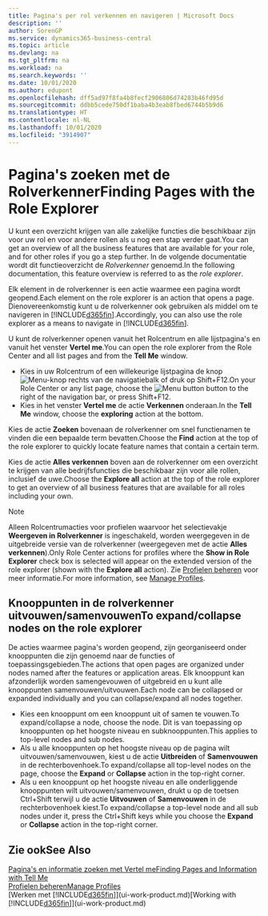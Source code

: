 ```yaml
---
title: Pagina's per rol verkennen en navigeren | Microsoft Docs
description: ''
author: SorenGP
ms.service: dynamics365-business-central
ms.topic: article
ms.devlang: na
ms.tgt_pltfrm: na
ms.workload: na
ms.search.keywords: ''
ms.date: 10/01/2020
ms.author: edupont
ms.openlocfilehash: dff5ad97f8fa4b8fecf2906806d74283b46fd95d
ms.sourcegitcommit: ddbb5cede750df1baba4b3eab8fbed6744b5b9d6
ms.translationtype: HT
ms.contentlocale: nl-NL
ms.lasthandoff: 10/01/2020
ms.locfileid: "3914907"
---
```

# <a name="finding-pages-with-the-role-explorer"></a><span data-ttu-id="473c8-102">Pagina's zoeken met de Rolverkenner</span><span class="sxs-lookup"><span data-stu-id="473c8-102">Finding Pages with the Role Explorer</span></span>
<span data-ttu-id="473c8-103">U kunt een overzicht krijgen van alle zakelijke functies die beschikbaar zijn voor uw rol en voor andere rollen als u nog een stap verder gaat.</span><span class="sxs-lookup"><span data-stu-id="473c8-103">You can get an overview of all the business features that are available for your role, and for other roles if you go a step further.</span></span> <span data-ttu-id="473c8-104">In de volgende documentatie wordt dit functieoverzicht de *Rolverkenner* genoemd.</span><span class="sxs-lookup"><span data-stu-id="473c8-104">In the following documentation, this feature overview is referred to as the *role explorer*.</span></span>

<span data-ttu-id="473c8-105">Elk element in de rolverkenner is een actie waarmee een pagina wordt geopend.</span><span class="sxs-lookup"><span data-stu-id="473c8-105">Each element on the role explorer is an action that opens a page.</span></span> <span data-ttu-id="473c8-106">Dienovereenkomstig kunt u de rolverkenner ook gebruiken als middel om te navigeren in [!INCLUDE[d365fin](includes/d365fin_md.md)].</span><span class="sxs-lookup"><span data-stu-id="473c8-106">Accordingly, you can also use the role explorer as a means to navigate in [!INCLUDE[d365fin](includes/d365fin_md.md)].</span></span>

<span data-ttu-id="473c8-107">U kunt de rolverkenner openen vanuit het Rolcentrum en alle lijstpagina's en vanuit het venster **Vertel me**.</span><span class="sxs-lookup"><span data-stu-id="473c8-107">You can open the role explorer from the Role Center and all list pages and from the **Tell Me** window.</span></span>

- <span data-ttu-id="473c8-108">Kies in uw Rolcentrum of een willekeurige lijstpagina de knop ![Menu-knop](media/ui_menu_button.png "Menu-knop") rechts van de navigatiebalk of druk op Shift+F12.</span><span class="sxs-lookup"><span data-stu-id="473c8-108">On your Role Center or any list page, choose the ![Menu button](media/ui_menu_button.png "Menu button") button to the right of the navigation bar, or press Shift+F12.</span></span>
- <span data-ttu-id="473c8-109">Kies in het venster **Vertel me** de actie **Verkennen** onderaan.</span><span class="sxs-lookup"><span data-stu-id="473c8-109">In the **Tell Me** window, choose the **exploring** action at the bottom.</span></span>

<span data-ttu-id="473c8-110">Kies de actie **Zoeken** bovenaan de rolverkenner om snel functienamen te vinden die een bepaalde term bevatten.</span><span class="sxs-lookup"><span data-stu-id="473c8-110">Choose the **Find** action at the top of the role explorer to quickly locate feature names that contain a certain term.</span></span>

<span data-ttu-id="473c8-111">Kies de actie **Alles verkennen** boven aan de rolverkenner om een overzicht te krijgen van alle bedrijfsfuncties die beschikbaar zijn voor alle rollen, inclusief de uwe.</span><span class="sxs-lookup"><span data-stu-id="473c8-111">Choose the **Explore all** action at the top of the role explorer to get an overview of all business features that are available for all roles including your own.</span></span>

> [!NOTE]
> <span data-ttu-id="473c8-112">Alleen Rolcentrumacties voor profielen waarvoor het selectievakje **Weergeven in Rolverkenner** is ingeschakeld, worden weergegeven in de uitgebreide versie van de rolverkenner (weergegeven met de actie **Alles verkennen**).</span><span class="sxs-lookup"><span data-stu-id="473c8-112">Only Role Center actions for profiles where the **Show in Role Explorer** check box is selected will appear on the extended version of the role explorer (shown with the **Explore all** action).</span></span> <span data-ttu-id="473c8-113">Zie [Profielen beheren](admin-users-profiles-roles.md) voor meer informatie.</span><span class="sxs-lookup"><span data-stu-id="473c8-113">For more information, see [Manage Profiles](admin-users-profiles-roles.md).</span></span>

## <a name="to-expandcollapse-nodes-on-the-role-explorer"></a><span data-ttu-id="473c8-114">Knooppunten in de rolverkenner uitvouwen/samenvouwen</span><span class="sxs-lookup"><span data-stu-id="473c8-114">To expand/collapse nodes on the role explorer</span></span>
<span data-ttu-id="473c8-115">De acties waarmee pagina's worden geopend, zijn georganiseerd onder knooppunten die zijn genoemd naar de functies of toepassingsgebieden.</span><span class="sxs-lookup"><span data-stu-id="473c8-115">The actions that open pages are organized under nodes named after the features or application areas.</span></span> <span data-ttu-id="473c8-116">Elk knooppunt kan afzonderlijk worden samengevouwen of uitgebreid en u kunt alle knooppunten samenvouwen/uitvouwen.</span><span class="sxs-lookup"><span data-stu-id="473c8-116">Each node can be collapsed or expanded individually and you can collapse/expand all nodes together.</span></span>

- <span data-ttu-id="473c8-117">Kies een knooppunt om een knooppunt uit of samen te vouwen.</span><span class="sxs-lookup"><span data-stu-id="473c8-117">To expand/collapse a node, choose the node.</span></span> <span data-ttu-id="473c8-118">Dit is van toepassing op knooppunten op het hoogste niveau en subknooppunten.</span><span class="sxs-lookup"><span data-stu-id="473c8-118">This applies to top-level nodes and sub nodes.</span></span>
- <span data-ttu-id="473c8-119">Als u alle knooppunten op het hoogste niveau op de pagina wilt uitvouwen/samenvouwen, kiest u de actie **Uitbreiden** of **Samenvouwen** in de rechterbovenhoek.</span><span class="sxs-lookup"><span data-stu-id="473c8-119">To expand/collapse all top-level nodes on the page, choose the **Expand** or **Collapse** action in the top-right corner.</span></span>
- <span data-ttu-id="473c8-120">Als u een knooppunt op het hoogste niveau en alle onderliggende knooppunten wilt uitvouwen/samenvouwen, drukt u op de toetsen Ctrl+Shift terwijl u de actie **Uitvouwen** of **Samenvouwen** in de rechterbovenhoek kiest.</span><span class="sxs-lookup"><span data-stu-id="473c8-120">To expand/collapse a top-level node and all sub nodes under it, press the Ctrl+Shift keys while you choose the **Expand** or **Collapse** action in the top-right corner.</span></span>

## <a name="see-also"></a><span data-ttu-id="473c8-121">Zie ook</span><span class="sxs-lookup"><span data-stu-id="473c8-121">See Also</span></span>
[<span data-ttu-id="473c8-122">Pagina's en informatie zoeken met Vertel me</span><span class="sxs-lookup"><span data-stu-id="473c8-122">Finding Pages and Information with Tell Me</span></span>](ui-search.md)  
[<span data-ttu-id="473c8-123">Profielen beheren</span><span class="sxs-lookup"><span data-stu-id="473c8-123">Manage Profiles</span></span>](admin-users-profiles-roles.md)  
<span data-ttu-id="473c8-124">[Werken met [!INCLUDE[d365fin](includes/d365fin_md.md)]](ui-work-product.md)</span><span class="sxs-lookup"><span data-stu-id="473c8-124">[Working with [!INCLUDE[d365fin](includes/d365fin_md.md)]](ui-work-product.md)</span></span>
